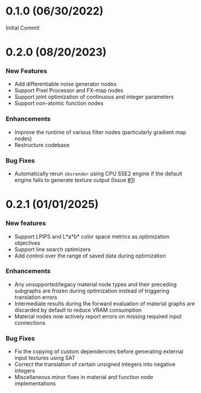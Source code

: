 0.1.0 (06/30/2022)
==================

Initial Commit


0.2.0 (08/20/2023)
==================

### New Features
- Add differentiable noise generator nodes
- Support Pixel Processor and FX-map nodes
- Support joint optimization of continuous and integer parameters
- Support non-atomic function nodes

### Enhancements
- Improve the runtime of various filter nodes (particularly gradient map nodes)
- Restructure codebase

### Bug Fixes
- Automatically rerun `sbsrender` using CPU SSE2 engine if the default engine fails to generate texture output (Issue [#1](https://github.com/mit-gfx/diffmat/issues/1))


0.2.1 (01/01/2025)
==================

### New features
- Support LPIPS and L\*a\*b\* color space metrics as optimization objectives
- Support line search optimizers
- Add control over the range of saved data during optimization

### Enhancements
- Any unsupported/legacy material node types and their preceding subgraphs are frozen during optimization instead of triggering translation errors
- Intermediate results during the forward evaluation of material graphs are discarded by default to reduce VRAM consumption
- Material nodes now actively report errors on missing required input connections

### Bug Fixes
- Fix the copying of custom dependencies before generating external input textures using SAT
- Correct the translation of certain unsigned integers into negative integers
- Miscellaneous minor fixes in material and function node implementations
